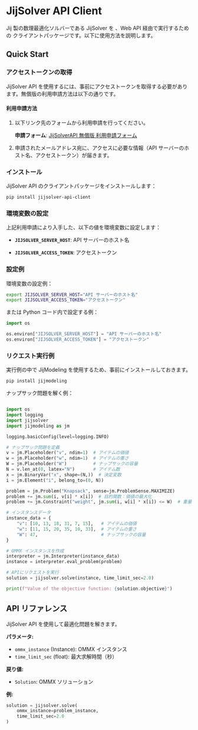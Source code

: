 # JijSolver API Client

Jij 製の数理最適化ソルバーである JijSolver を 、Web API 経由で実行するための クライアントパッケージです。以下に使用方法を説明します。

## Quick Start

### アクセストークンの取得

JijSolver API を使用するには、事前にアクセストークンを取得する必要があります。無償版の利用申請方法は以下の通りです。

#### 利用申請方法

1. 以下リンク先のフォームから利用申請を行ってください。

   **申請フォーム**: [JijSolverAPI 無償版 利用申請フォーム](https://docs.google.com/forms/d/e/1FAIpQLScLTRxXGaN7egRkoYcq2ZvFoFXRyYInsmPXlyxk9pF11E9--g/viewform)

2. 申請されたメールアドレス宛に、アクセスに必要な情報（API サーバーのホスト名、アクセストークン）が届きます。

### インストール

JijSolver API のクライアントパッケージをインストールします：

```bash
pip install jijsolver-api-client
```

### 環境変数の設定

上記利用申請により入手した、以下の値を環境変数に設定します：

- **`JIJSOLVER_SERVER_HOST`**: API サーバーのホスト名

- **`JIJSOLVER_ACCESS_TOKEN`**: アクセストークン

### 設定例

環境変数の設定例：

```bash
export JIJSOLVER_SERVER_HOST="API サーバーのホスト名"
export JIJSOLVER_ACCESS_TOKEN="アクセストークン"
```

または Python コード内で設定する例：

```python
import os

os.environ["JIJSOLVER_SERVER_HOST"] = "API サーバーのホスト名"
os.environ["JIJSOLVER_ACCESS_TOKEN"] = "アクセストークン"
```

### リクエスト実行例

実行例の中で JijModeling を使用するため、事前にインストールしておきます。

```python
pip install jijmodeling
```

ナップサック問題を解く例：

```python

import os
import logging
import jijsolver
import jijmodeling as jm

logging.basicConfig(level=logging.INFO)

# ナップサック問題を定義
v = jm.Placeholder("v", ndim=1)  # アイテムの価値
w = jm.Placeholder("w", ndim=1)  # アイテムの重さ
W = jm.Placeholder("W")          # ナップサックの容量
N = v.len_at(0, latex="N")       # アイテム数
x = jm.BinaryVar("x", shape=(N,))  # 決定変数
i = jm.Element("i", belong_to=(0, N))

problem = jm.Problem("Knapsack", sense=jm.ProblemSense.MAXIMIZE)
problem += jm.sum(i, v[i] * x[i])  # 目的関数：価値の最大化
problem += jm.Constraint("weight", jm.sum(i, w[i] * x[i]) <= W)  # 重量制約

# インスタンスデータ
instance_data = {
    "v": [10, 13, 18, 31, 7, 15],   # アイテムの価値
    "w": [11, 15, 20, 35, 10, 33],  # アイテムの重さ
    "W": 47,                        # ナップサックの容量
}

# OMMX インスタンスを作成
interpreter = jm.Interpreter(instance_data)
instance = interpreter.eval_problem(problem)

# APIにリクエストを実行
solution = jijsolver.solve(instance, time_limit_sec=2.0)

print(f"Value of the objective function: {solution.objective}")
```

## API リファレンス

JijSolver API を使用して最適化問題を解きます。

**パラメータ:**

- `ommx_instance` (Instance): OMMX インスタンス
- `time_limit_sec` (float): 最大求解時間（秒）

**戻り値:**

- `Solution`: OMMX ソリューション

**例:**

```python
solution = jijsolver.solve(
    ommx_instance=problem_instance,
    time_limit_sec=2.0
)
```
